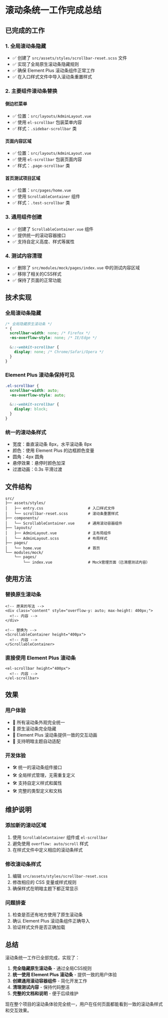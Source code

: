 # 滚动条统一工作完成总结

## 已完成的工作

### 1. 全局滚动条隐藏
- ✅ 创建了 `src/assets/styles/scrollbar-reset.scss` 文件
- ✅ 实现了全局原生滚动条隐藏规则
- ✅ 确保 Element Plus 滚动条组件正常工作
- ✅ 在入口样式文件中导入滚动条重置样式

### 2. 主要组件滚动条替换

#### 侧边栏菜单
- ✅ 位置：`src/layouts/AdminLayout.vue`
- ✅ 使用 `el-scrollbar` 包装菜单内容
- ✅ 样式：`.sidebar-scrollbar` 类

#### 页面内容区域
- ✅ 位置：`src/layouts/AdminLayout.vue`
- ✅ 使用 `el-scrollbar` 包装页面内容
- ✅ 样式：`.page-scrollbar` 类

#### 首页测试项目区域
- ✅ 位置：`src/pages/home.vue`
- ✅ 使用 `ScrollableContainer` 组件
- ✅ 样式：`.test-scrollbar` 类

### 3. 通用组件创建
- ✅ 创建了 `ScrollableContainer.vue` 组件
- ✅ 提供统一的滚动容器接口
- ✅ 支持自定义高度、样式等属性

### 4. 测试内容清理
- ✅ 删除了 `src/modules/mock/pages/index.vue` 中的测试内容区域
- ✅ 移除了相关的CSS样式
- ✅ 保持了页面的正常功能

## 技术实现

### 全局滚动条隐藏
```scss
/* 全局隐藏原生滚动条 */
* {
  scrollbar-width: none; /* Firefox */
  -ms-overflow-style: none; /* IE/Edge */
  
  &::-webkit-scrollbar {
    display: none; /* Chrome/Safari/Opera */
  }
}
```

### Element Plus 滚动条保持可见
```scss
.el-scrollbar {
  scrollbar-width: auto;
  -ms-overflow-style: auto;
  
  &::-webkit-scrollbar {
    display: block;
  }
}
```

### 统一的滚动条样式
- 宽度：垂直滚动条 8px，水平滚动条 8px
- 颜色：使用 Element Plus 的边框颜色变量
- 圆角：4px 圆角
- 悬停效果：悬停时颜色加深
- 过渡动画：0.3s 平滑过渡

## 文件结构

```
src/
├── assets/styles/
│   ├── entry.css                    # 入口样式文件
│   └── scrollbar-reset.scss         # 滚动条重置样式
├── components/
│   └── ScrollableContainer.vue      # 通用滚动容器组件
├── layouts/
│   ├── AdminLayout.vue              # 主布局组件
│   └── AdminLayout.scss             # 布局样式
├── pages/
│   └── home.vue                     # 首页
└── modules/mock/
    └── pages/
        └── index.vue                # Mock管理页面（已清理测试内容）
```

## 使用方法

### 替换原生滚动条
```vue
<!-- 原来的写法 -->
<div class="content" style="overflow-y: auto; max-height: 400px;">
  <!-- 内容 -->
</div>

<!-- 替换为 -->
<ScrollableContainer height="400px">
  <!-- 内容 -->
</ScrollableContainer>
```

### 直接使用 Element Plus 滚动条
```vue
<el-scrollbar height="400px">
  <!-- 内容 -->
</el-scrollbar>
```

## 效果

### 用户体验
- 🎯 所有滚动条外观完全统一
- 🎯 原生滚动条完全隐藏
- 🎯 Element Plus 滚动条提供一致的交互动画
- 🎯 支持明暗主题自动适配

### 开发体验
- 🛠️ 统一的滚动条组件接口
- 🛠️ 全局样式管理，无需重复定义
- 🛠️ 支持自定义样式和属性
- 🛠️ 完整的类型定义和文档

## 维护说明

### 添加新的滚动区域
1. 使用 `ScrollableContainer` 组件或 `el-scrollbar`
2. 避免使用 `overflow: auto/scroll` 样式
3. 在样式文件中定义相应的滚动条样式

### 修改滚动条样式
1. 编辑 `src/assets/styles/scrollbar-reset.scss`
2. 修改相应的 CSS 变量或样式规则
3. 确保样式在明暗主题下都正常显示

### 问题排查
1. 检查是否还有地方使用了原生滚动条
2. 确认 Element Plus 滚动条组件正确导入
3. 验证样式文件是否正确加载

## 总结

滚动条统一工作已全部完成，实现了：

1. **完全隐藏原生滚动条** - 通过全局CSS规则
2. **统一使用 Element Plus 滚动条** - 提供一致的用户体验
3. **创建通用滚动容器组件** - 简化开发工作
4. **清理测试内容** - 保持代码整洁
5. **完整的文档和说明** - 便于后续维护

现在整个项目的滚动条体验完全统一，用户在任何页面都能看到一致的滚动条样式和交互效果。
